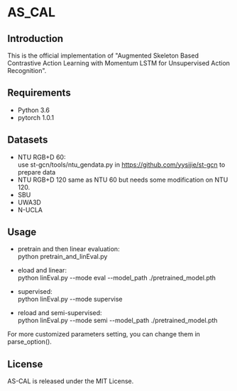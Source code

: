 # AS_CAL

## Introduction
This is the official implementation of "Augmented Skeleton Based Contrastive Action Learning with Momentum LSTM for Unsupervised Action Recognition". 
## Requirements
- Python 3.6
- pytorch 1.0.1
## Datasets
- NTU RGB+D 60:  
use st-gcn/tools/ntu_gendata.py in https://github.com/yysijie/st-gcn to prepare data
- NTU RGB+D 120
same as NTU 60 but needs some modification on NTU 120.
- SBU
- UWA3D
- N-UCLA


## Usage
- pretrain and then linear evaluation:  
python  pretrain_and_linEval.py

- eload and linear:  
python linEval.py --mode eval --model_path ./pretrained_model.pth

- supervised:  
python linEval.py --mode supervise

- reload and semi-supervised:  
python linEval.py --mode semi --model_path ./pretrained_model.pth

For more customized parameters setting, you can change them in parse_option(). 
## License
AS-CAL is released under the MIT License.
